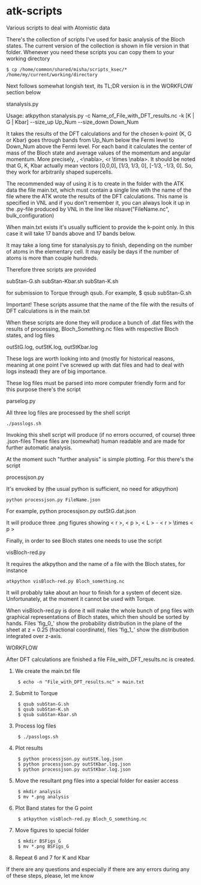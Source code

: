 # atk-scripts
Various scripts to deal with Atomistic data

There's the collection of scripts I've used for basic analysis of the Bloch states. The current version of the collection is shown in file version in that folder. Whenever you need these scripts you can copy them to your working directory

	$ cp /home/common/shared/misha/scripts_ksec/* /home/my/current/working/directory

Next follows somewhat longish text, its TL;DR version is in the WORKFLOW section below

stanalysis.py

Usage:  atkpython stanalysis.py -c Name_of_File_with_DFT_results.nc -k [K | G | Kbar] --size_up Up_Num --size_down Down_Num

It takes the results of the DFT calculations and for the chosen k-point (K, G or Kbar) goes through bands from Up_Num below the Fermi level to Down_Num above the Fermi level. For each band it calculates the center of mass of the Bloch state and average values of the momentum and angular momentum. More precisely, <r>, <\nabla>, <r \times \nabla>. It should be noted that G, K, Kbar actually mean vectors [0,0,0], [1/3, 1/3, 0], [-1/3, -1/3, 0]. So, they work for arbitrarily shaped supercells.

The recommended way of using it is to create in the folder with the ATK data the file main.txt, which must contain a single line with the name of the file where the ATK wrote the results of the DFT calculations. This name is specified in VNL and if you don't remember it, you can always look it up in the .py-file produced by VNL in the line like nlsave("FileName.nc", bulk_configuration)

When main.txt exists it's usually sufficient to provide the k-point only. In this case it will take 17 bands above and 17 bands below.

It may take a long time for stanalysis.py to finish, depending on the number of atoms in the elementary cell. It may easily be days if the number of atoms is more than couple hundreds.

Therefore three scripts are provided

subStan-G.sh
subStan-Kbar.sh
subStan-K.sh

for submission to Torque through qsub. For example, $ qsub subStan-G.sh

Important! These scripts assume that the name of the file with the results of DFT calculations is in the main.txt

When these scripts are done they will produce a bunch of .dat files with the results of processing, Bloch_Something.nc files with respective Bloch states,  and log files

outStG.log, outStK.log, outStKbar.log

These logs are worth looking into and (mostly for historical reasons, meaning at one point I've screwed up with dat files and had to deal with logs instead) they are of big importance.

These log files must be parsed into more computer friendly form and for this purpose there's the script

parselog.py

All three log files are processed by the shell script

	./passlogs.sh

Invoking this shell script will produce (if no errors occurred, of course) three .json-files These files are (somewhat) human readable and are made for further automatic analysis.

At the moment such "further analysis" is simple plotting. For this there's the script

processjson.py

It's envoked by (the usual python is sufficient, no need for atkpython)

	python processjson.py FileName.json

For example, python processjson.py outStG.dat.json

It will produce three .png figures showing < r >, < p >, < L > - < r > \times < p >

Finally, in order to see Bloch states one needs to use the script

visBloch-red.py

It requires the atkpython and the name of a file with the Bloch states, for instance

	atkpython visBloch-red.py Bloch_something.nc

It will probably take about an hour to finish for a system of decent size. Unfortunately, at the moment it cannot be used with Torque.

When visBloch-red.py is done it will make the whole bunch of png files with graphical representations of Bloch states, which then should be sorted by hands. Files 'fig_0_' show the probability distribution in the plane of the sheet at z = 0.25 (fractional coordinate), files 'fig_1_' show the distribution integrated over z-axis.

WORKFLOW

After DFT calculations are finished a file File_with_DFT_results.nc is created.

1. We create the main.txt file

		$ echo -n "File_with_DFT_results.nc" > main.txt

2. Submit to Torque

		$ qsub subStan-G.sh
		$ qsub subStan-K.sh
		$ qsub subStan-Kbar.sh

3. Process log files

		$ ./passlogs.sh

4. Plot results

		$ python processjson.py outStK.log.json
		$ python processjson.py outStKbar.log.json
		$ python processjson.py outStKbar.log.json

5. Move the resultant png files into a special folder for easier access

		$ mkdir analysis
		$ mv *.png analysis

6. Plot Band states for the G point

		$ atkpython visBloch-red.py Bloch_G_something.nc

7. Move figures to special folder

		$ mkdir BSFigs_G
		$ mv *.png BSFigs_G

8. Repeat 6 and 7 for K and Kbar

If there are any questions and especially if there are any errors during any of these steps, please, let me know
